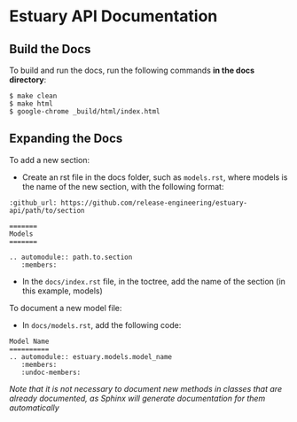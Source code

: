 # Estuary API Documentation

## Build the Docs

To build and run the docs, run the following commands **in the docs directory**:
```
$ make clean
$ make html
$ google-chrome _build/html/index.html
```

## Expanding the Docs

To add a new section:
* Create an rst file in the docs folder, such as `models.rst`, where models is the name of the new section, with the following format:
```
:github_url: https://github.com/release-engineering/estuary-api/path/to/section

=======
Models
=======

.. automodule:: path.to.section
   :members:
```
* In the `docs/index.rst` file, in the toctree, add the name of the section (in this example, models)

To document a new model file:
* In `docs/models.rst`, add the following code:
```
Model Name
==========
.. automodule:: estuary.models.model_name
   :members:
   :undoc-members:
```

*Note that it is not necessary to document new methods in classes that are already documented, as Sphinx will generate documentation for them automatically*